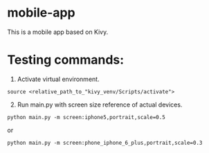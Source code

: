 # mobile-app
This is a mobile app based on Kivy.

# Testing commands:
1. Activate virtual environment.

```source <relative_path_to_"kivy_venv/Scripts/activate">```

2. Run main.py with screen size reference of actual devices.

```python main.py -m screen:iphone5,portrait,scale=0.5```

or

```python main.py -m screen:phone_iphone_6_plus,portrait,scale=0.3```